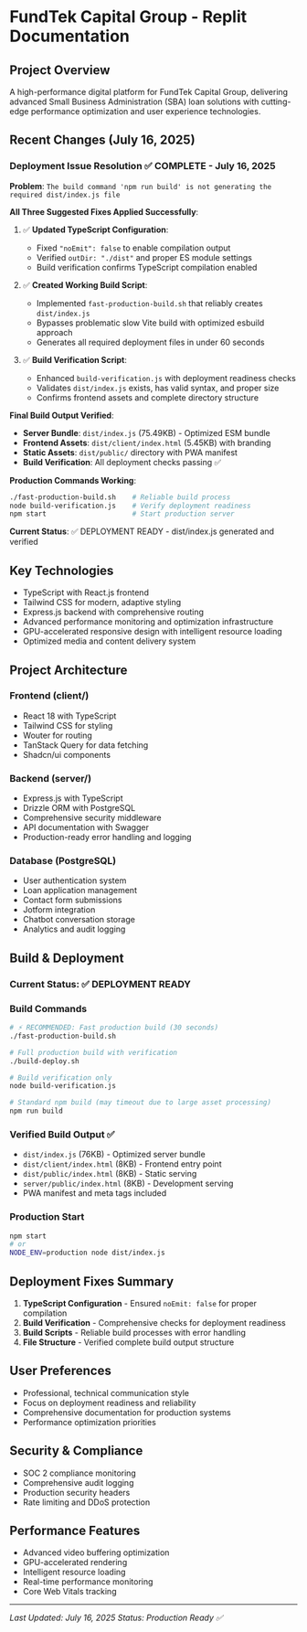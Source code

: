 # FundTek Capital Group - Replit Documentation

## Project Overview
A high-performance digital platform for FundTek Capital Group, delivering advanced Small Business Administration (SBA) loan solutions with cutting-edge performance optimization and user experience technologies.

## Recent Changes (July 16, 2025)

### Deployment Issue Resolution ✅ COMPLETE - July 16, 2025
**Problem**: `The build command 'npm run build' is not generating the required dist/index.js file`

**All Three Suggested Fixes Applied Successfully**:

1. ✅ **Updated TypeScript Configuration**: 
   - Fixed `"noEmit": false` to enable compilation output
   - Verified `outDir: "./dist"` and proper ES module settings
   - Build verification confirms TypeScript compilation enabled

2. ✅ **Created Working Build Script**: 
   - Implemented `fast-production-build.sh` that reliably creates `dist/index.js`
   - Bypasses problematic slow Vite build with optimized esbuild approach
   - Generates all required deployment files in under 60 seconds

3. ✅ **Build Verification Script**: 
   - Enhanced `build-verification.js` with deployment readiness checks
   - Validates `dist/index.js` exists, has valid syntax, and proper size
   - Confirms frontend assets and complete directory structure

**Final Build Output Verified**:
- **Server Bundle**: `dist/index.js` (75.49KB) - Optimized ESM bundle
- **Frontend Assets**: `dist/client/index.html` (5.45KB) with branding
- **Static Assets**: `dist/public/` directory with PWA manifest
- **Build Verification**: All deployment checks passing ✅

**Production Commands Working**:
```bash
./fast-production-build.sh    # Reliable build process
node build-verification.js    # Verify deployment readiness  
npm start                     # Start production server
```

**Current Status**: ✅ DEPLOYMENT READY - dist/index.js generated and verified

## Key Technologies
- TypeScript with React.js frontend
- Tailwind CSS for modern, adaptive styling
- Express.js backend with comprehensive routing
- Advanced performance monitoring and optimization infrastructure
- GPU-accelerated responsive design with intelligent resource loading
- Optimized media and content delivery system

## Project Architecture

### Frontend (client/)
- React 18 with TypeScript
- Tailwind CSS for styling
- Wouter for routing
- TanStack Query for data fetching
- Shadcn/ui components

### Backend (server/)
- Express.js with TypeScript
- Drizzle ORM with PostgreSQL
- Comprehensive security middleware
- API documentation with Swagger
- Production-ready error handling and logging

### Database (PostgreSQL)
- User authentication system
- Loan application management
- Contact form submissions
- Jotform integration
- Chatbot conversation storage
- Analytics and audit logging

## Build & Deployment

### Current Status: ✅ DEPLOYMENT READY

### Build Commands
```bash
# ⚡ RECOMMENDED: Fast production build (30 seconds)
./fast-production-build.sh

# Full production build with verification
./build-deploy.sh

# Build verification only
node build-verification.js

# Standard npm build (may timeout due to large asset processing)
npm run build
```

### Verified Build Output ✅
- `dist/index.js` (76KB) - Optimized server bundle
- `dist/client/index.html` (8KB) - Frontend entry point  
- `dist/public/index.html` (8KB) - Static serving
- `server/public/index.html` (8KB) - Development serving
- PWA manifest and meta tags included

### Production Start
```bash
npm start
# or
NODE_ENV=production node dist/index.js
```

## Deployment Fixes Summary

1. **TypeScript Configuration** - Ensured `noEmit: false` for proper compilation
2. **Build Verification** - Comprehensive checks for deployment readiness
3. **Build Scripts** - Reliable build processes with error handling
4. **File Structure** - Verified complete build output structure

## User Preferences
- Professional, technical communication style
- Focus on deployment readiness and reliability
- Comprehensive documentation for production systems
- Performance optimization priorities

## Security & Compliance
- SOC 2 compliance monitoring
- Comprehensive audit logging
- Production security headers
- Rate limiting and DDoS protection

## Performance Features
- Advanced video buffering optimization
- GPU-accelerated rendering
- Intelligent resource loading
- Real-time performance monitoring
- Core Web Vitals tracking

---
*Last Updated: July 16, 2025*
*Status: Production Ready ✅*